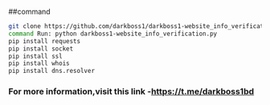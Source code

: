 ##command 
```bash
git clone https://github.com/darkboss1/darkboss1-website_info_verification.git
command Run: python darkboss1-website_info_verification.py
pip install requests
pip install socket
pip install ssl
pip install whois
pip install dns.resolver
```
### For more information,visit this link -https://t.me/darkboss1bd
